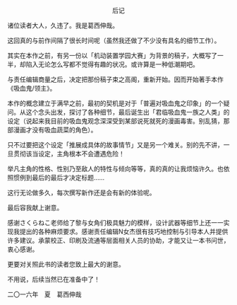 <p align="center">后记</p>

诸位读者大人，久违了。我是葛西伸哉。

这回真的与前作间隔了很长时间呢（虽然我还做了不少没有具名的细节工作）。

其实在本作之前，有另一份以「机动装置学园大赛」为背景的稿子，大概写了一半，却陷入无论怎么写都不觉得有趣的状况。或许算是一种低潮期吧。

与责任编辑商量之后，决定把那份稿子束之高阁，重新开始。因而开始著手本作《吸血鬼/领主》。

本作的概念建立于满早之前，最初的契机是对于「普遍对吸血鬼之印象」的一个疑问。从这个念头出发，探讨了各种细节，最后诞生出「君临吸血鬼一族之人类」的设定（说起来我目前的吸血鬼观念深深受到某部说死就死的漫画毒害。别乱猜，那部漫画才没有吸血蔬菜的角色）。

只不过要把这个设定「推展成具体的故事情节」又是另一个难关。别的先不讲，一旦贯彻该当设定，主角根本不会遭遇危险！

举凡主角的性格、性别乃至敌人的特性与倾向等等，真的真的让我烦恼许久。也依照惯例到最后的最后才决定标题……

这行无论做多久，每次撰写新作还是会有新的体验呢。

最后容我献上谢意。

感谢さくらねこ老师给了黎与女角们极具魅力的模样，设计武器等细节上还一一实现我提出的各种麻烦要求。感谢责任编辑N女杰很有技巧地控制与引导本人并提供许多建议。承蒙校正、印刷及流通等层面相关人员的协助，才能又让一本书问世，衷心感谢。

更要对关照此书的读者您致上最大的谢意。

不用说，后续当然已在准备中了！

二〇一六年　夏　葛西伸哉

